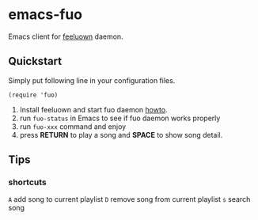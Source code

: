# emacs-fuo
Emacs client for [feeluown](http://github.com/cosven/feeluown-core) daemon.

## Quickstart

Simply put following line in your configuration files.
```elisp
(require 'fuo)
```

1. Install feeluown and start fuo daemon [howto](https://github.com/cosven/feeluown-core#install).
2. run `fuo-status` in Emacs to see if fuo daemon works properly
3. run `fuo-xxx` command and enjoy
4. press **RETURN** to play a song and **SPACE** to show song detail.

## Tips

### shortcuts
`A` add song to current playlist
`D` remove song from current playlist
`s` search song
